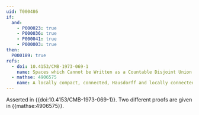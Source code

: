 ```yaml
---
uid: T000486
if:
  and:
    - P000023: true
    - P000036: true
    - P000041: true
    - P000003: true
then:
  P000189: true
refs:
  - doi: 10.4153/CMB-1973-069-1
    name: Spaces which Cannot be Written as a Countable Disjoint Union of Closed Subsets
  - mathse: 4906575
    name: A locally compact, connected, Hausdorff and locally connected space is not the countable disjoint union of nonempty closed subsets
---
```


Asserted in {{doi:10.4153/CMB-1973-069-1}}. Two different proofs are given in {{mathse:4906575}}.
